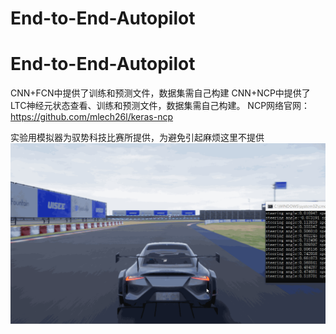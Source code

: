 # End-to-End-Autopilot
# End-to-End-Autopilot
CNN+FCN中提供了训练和预测文件，数据集需自己构建
CNN+NCP中提供了LTC神经元状态查看、训练和预测文件，数据集需自己构建。
NCP网络官网：https://github.com/mlech26l/keras-ncp

实验用模拟器为驭势科技比赛所提供，为避免引起麻烦这里不提供
![Image text](https://github.com/xiao-hua-sheng/End-to-End-Autopilot/blob/main/runing.gif)
